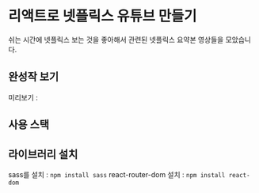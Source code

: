 # 리액트로 넷플릭스 유튜브 만들기
쉬는 시간에 넷플릭스 보는 것을 좋아해서 관련된 넷플릭스 요약본 영상들을 모았습니다.

## 완성작 보기
미리보기 :

## 사용 스택

## 라이브러리 설치
sass를 설치 : `npm install sass`
react-router-dom 설치 : `npm install react-dom`